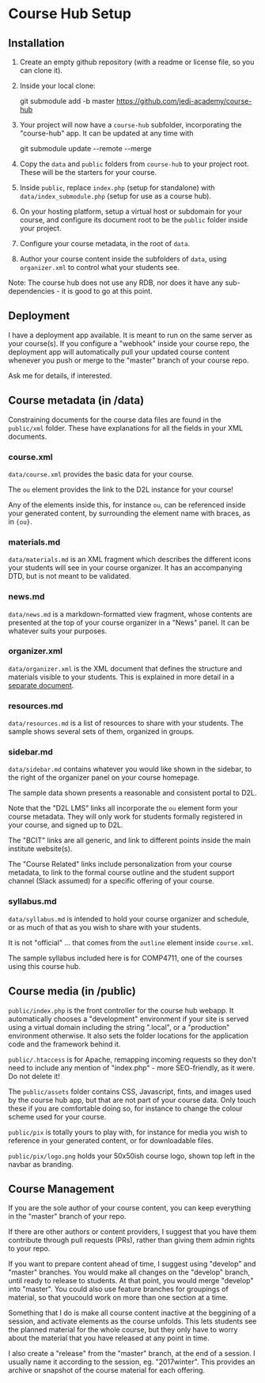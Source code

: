 # Course Hub Setup

## Installation

1. Create an empty github repository (with a readme or license file, so you can clone it).

2. Inside your local clone:

    git submodule add -b master https://github.com/jedi-academy/course-hub

3. Your project will now have a `course-hub` subfolder, incorporating the "course-hub" app.
It can be updated at any time with

    git submodule update --remote --merge

4. Copy the `data` and `public` folders from `course-hub` to your project root.
These will be the starters for your course.

5. Inside `public`, replace `index.php` (setup for standalone) with `data/index_submodule.php`
(setup for use as a course hub).

6. On your hosting platform, setup a virtual host or subdomain for your course,
and configure its document root to be the `public` folder inside your project.

7. Configure your course metadata, in the root of `data`.

8. Author your course content inside the subfolders of `data`, using `organizer.xml`
to control what your students see.

Note: The course hub does not use any RDB, nor does it have any sub-dependencies -
it is good to go at this point.

## Deployment

I have a deployment app available. It is meant to run on the same server as your course(s).
If you configure a "webhook" inside your course repo, the deployment app will
automatically pull your updated course content whenever you push or merge to
the "master" branch of your course repo.

Ask me for details, if interested.

## Course metadata (in /data)

Constraining documents for the course data files are found in the `public/xml` folder.
These have explanations for all the fields in your XML documents.

### course.xml

`data/course.xml` provides the basic data for your course.

The `ou` element provides the link to the D2L instance for your course!

Any of the elements inside this, for instance `ou`, can be referenced inside
your generated content, by surrounding the element name with braces,
as in `{ou}`.

### materials.md

`data/materials.md` is an XML fragment which describes the different icons your 
students will see in your course organizer.
It has an accompanying DTD, but is not meant to be validated.

### news.md

`data/news.md` is a markdown-formatted view fragment, whose contents
are presented at the top of your course organizer in a "News" panel.
It can be whatever suits your purposes.

### organizer.xml

`data/organizer.xml` is the XML document that defines the structure and
materials visible to your students. This is explained in more detail
in a [separate document](./organizer.md).

### resources.md

`data/resources.md`  is a list of resources to share with your students.
The sample shows several sets of them, organized in groups.

### sidebar.md

`data/sidebar.md` contains whatever you would like shown in the sidebar,
to the right of the organizer panel on your course homepage.

The sample data shown presents a reasonable and consistent portal to D2L.

Note that the "D2L LMS" links all incorporate the `ou` element
form your course metadata. They will only work for students
formally registered in your course, and signed up to D2L.

The "BCIT" links are all generic, and link to different points inside
the main institute website(s).

The "Course Related" links include personalization from your course
metadata, to link to the formal course outline and the student support
channel (Slack assumed) for a specific offering of your course.

### syllabus.md

`data/syllabus.md` is intended to hold your course organizer and schedule,
or as much of that as you wish to share with your students.

It is not "official" ... that comes from the `outline` element inside `course.xml`.

The sample syllabus included here is for COMP4711, one of the courses
using this course hub.

## Course media (in /public)

`public/index.php` is the front controller for the course hub webapp.
It automatically chooses a "development" environment if your site is served
using a virtual domain including the string ".local", or a "production"
environment otherwise. It also sets the folder locations for the application
code and the framework behind it.

`public/.htaccess` is for Apache, remapping incoming requests so they don't need
to include any mention of "index.php" - more SEO-friendly, as it were.
Do not delete it!

The `public/assets` folder contains CSS, Javascript, fints, and images used by the
course hub app, but that are not part of your course data.
Only touch these if you are comfortable doing so, for instance to change
the colour scheme used for your course.

`public/pix` is totally yours to play with, for instance for media you
wish to reference in your generated content, or for downloadable files.

`public/pix/logo.png` holds your 50x50ish course logo, shown top left
in the navbar as branding.

## Course Management

If you are the sole author of your course content, you can keep
everything in the "master" branch of your repo.

If there are other authors or content providers, I suggest
that you have them contribute through pull requests (PRs),
rather than giving them admin rights to your repo.

If you want to prepare content ahead of time, I suggest using
"develop" and "master" branches. You would make all changes on the "develop"
branch, until ready to release to students. At that point, you
would merge "develop" into "master". You could also use feature branches
for groupings of material, so that youcould work on more than one section
at a time.

Something that I do is make all course content inactive at the beggining
of a session, and activate elements as the course unfolds. This lets students
see the planned material for the whole course, but they only have to worry about
the material that you have released at any point in time.

I also create a "release" from the "master" branch, at the end of a session.
I usually name it according to the session, eg. "2017winter". This provides
an archive or snapshot of the course material for each offering.
